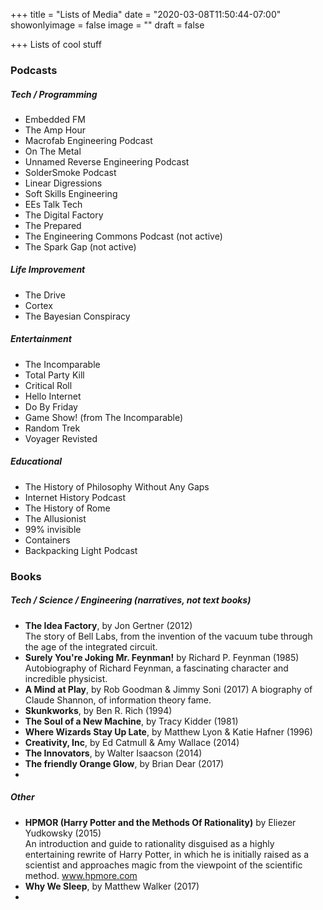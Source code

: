 +++
title = "Lists of Media"
date = "2020-03-08T11:50:44-07:00"
showonlyimage = false
image = ""
draft = false

+++
Lists of cool stuff
<!--more-->

### Podcasts
##### Tech / Programming

* Embedded FM
* The Amp Hour
* Macrofab Engineering Podcast
* On The Metal
* Unnamed Reverse Engineering Podcast
* SolderSmoke Podcast
* Linear Digressions
* Soft Skills Engineering
* EEs Talk Tech
* The Digital Factory
* The Prepared
* The Engineering Commons Podcast (not active)
* The Spark Gap (not active)

##### Life Improvement
* The Drive
* Cortex
* The Bayesian Conspiracy

##### Entertainment

* The Incomparable
* Total Party Kill
* Critical Roll
* Hello Internet
* Do By Friday
* Game Show! (from The Incomparable)
* Random Trek
* Voyager Revisted

##### Educational

* The History of Philosophy Without Any Gaps
* Internet History Podcast
* The History of Rome
* The Allusionist
* 99% invisible
* Containers
* Backpacking Light Podcast

### Books

##### Tech / Science / Engineering (narratives, not text books)

* __The Idea Factory__, by Jon Gertner (2012)  
The story of Bell Labs, from the invention of the vacuum tube through the age of the integrated circuit.
* __Surely You're Joking Mr. Feynman!__ by Richard P. Feynman (1985)  
Autobiography of Richard Feynman, a fascinating character and incredible physicist.
* __A Mind at Play__, by Rob Goodman & Jimmy Soni (2017)
A biography of Claude Shannon, of information theory fame.
* __Skunkworks__, by Ben R. Rich (1994)
* __The Soul of a New Machine__, by Tracy Kidder (1981)
* __Where Wizards Stay Up Late__, by Matthew Lyon & Katie Hafner (1996)
* __Creativity, Inc__, by Ed Catmull & Amy Wallace (2014)
* __The Innovators__, by Walter Isaacson (2014)
* __The friendly Orange Glow__, by Brian Dear (2017)
* 

##### Other

* __HPMOR (Harry Potter and the Methods Of Rationality)__ by Eliezer Yudkowsky (2015)  
An introduction and guide to rationality disguised as a highly entertaining rewrite of Harry Potter, in which he is initially raised as a scientist and approaches magic from the viewpoint of the scientific method. www.hpmore.com
* __Why We Sleep__, by Matthew Walker (2017)
* 




